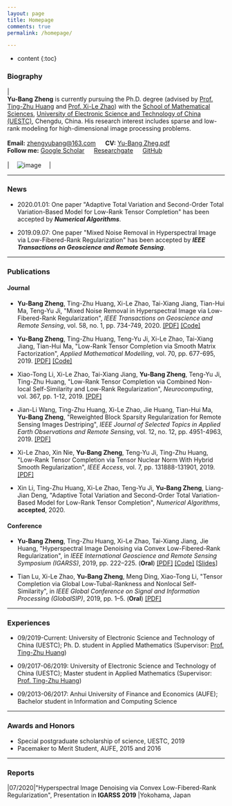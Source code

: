 ```yaml
---
layout: page
title: Homepage
comments: true
permalink: /homepage/

---
```


* content
{:toc}


 
### Biography
 
| <br>**Yu-Bang Zheng** is currently pursuing the Ph.D. degree (advised by [Prof. Ting-Zhu Huang](http://www.math.uestc.edu.cn/info/1081/2041.htm) and [Prof. Xi-Le Zhao](https://zhaoxile.github.io/)) with the [School of Mathematical Sciences](http://www.math.uestc.edu.cn/index.htm), [University of Electronic Science and Technology of China (UESTC)](https://www.uestc.edu.cn/), Chengdu, China. His research interest includes sparse and low-rank modeling for high-dimensional image processing problems. <br> <br> **Email:** <zhengyubang@163.com>  &emsp; **CV:** [Yu-Bang Zheg.pdf](https://yubangzheng.github.io/images/CV-ybzheng.pdf) <br> **Follow me:** [Google Scholar](https://scholar.google.com/citations?hl=en&user=qj6IPAMAAAAJ)  &emsp; [Researchgate](https://www.researchgate.net/profile/Yu_Bang_Zheng)  &emsp; [GitHub](https://github.com/YuBangZheng/) <br><br>| &emsp;![image](https://yubangzheng.github.io/images/yubangzheng.jpg)&emsp; |

---

### News

* 2020.01.01: One paper "Adaptive Total Variation and Second-Order Total Variation-Based Model for Low-Rank Tensor Completion" has been accepted by _**Numerical Algorithms**_.

* 2019.09.07: One paper "Mixed Noise Removal in Hyperspectral Image via Low-Fibered-Rank Regularization" has been accepted by _**IEEE Transactions on Geoscience and Remote Sensing**_.

---

### Publications

#### Journal

* **Yu-Bang Zheng**, Ting-Zhu Huang, Xi-Le Zhao, Tai-Xiang Jiang, Tian-Hui Ma, Teng-Yu Ji, "Mixed Noise Removal in Hyperspectral Image via Low-Fibered-Rank Regularization", _IEEE Transactions on Geoscience and Remote Sensing_, vol. 58, no. 1, pp. 734-749, 2020. [[PDF]](https://yubangzheng.github.io/papers/TGRS-low-fibered-rank.pdf) [[Code]](https://yubangzheng.github.io/Codes/code_TGRS_low-fibered-rank.zip)

* **Yu-Bang Zheng**, Ting-Zhu Huang, Teng-Yu Ji, Xi-Le Zhao, Tai-Xiang Jiang, Tian-Hui Ma, "Low-Rank Tensor Completion via Smooth Matrix Factorization", _Applied Mathematical Modelling_, vol. 70, pp. 677-695, 2019. [[PDF]](https://yubangzheng.github.io/papers/AMM_SMFLRTC_zheng.pdf) [[Code]](https://yubangzheng.github.io/Codes/code_SMF-LRTC.zip)

* Xiao-Tong Li, Xi-Le Zhao, Tai-Xiang Jiang, **Yu-Bang Zheng**, Teng-Yu Ji, Ting-Zhu Huang, "Low-Rank Tensor Completion via Combined Non-local Self-Similarity and Low-Rank Regularization", _Neurocomputing_, vol. 367, pp. 1-12, 2019. [[PDF]](https://yubangzheng.github.io/papers/Neurocomputing-NLSLR-xtl.pdf)

* Jian-Li Wang, Ting-Zhu Huang, Xi-Le Zhao, Jie Huang, Tian-Hui Ma, **Yu-Bang Zheng**, "Reweighted Block Sparsity Regularization for Remote Sensing Images Destriping", _IEEE Journal of Selected Topics in Applied Earth Observations and Remote Sensing_, vol. 12, no. 12, pp. 4951-4963, 2019. [[PDF]](https://yubangzheng.github.io/papers/JSTARS-jlwang.pdf)

* Xi-Le Zhao, Xin Nie, **Yu-Bang Zheng**, Teng-Yu Ji, Ting-Zhu Huang, "Low-Rank Tensor Completion via Tensor Nuclear Norm With Hybrid Smooth Regularization", _IEEE Access_, vol. 7, pp. 131888-131901, 2019. [[PDF]](https://yubangzheng.github.io/papers/ieee_access_xlz.pdf)

* Xin Li, Ting-Zhu Huang, Xi-Le Zhao, Teng-Yu Ji, **Yu-Bang Zheng**, Liang-Jian Deng, "Adaptive Total Variation and Second-Order Total Variation-Based Model for Low-Rank Tensor Completion", _Numerical Algorithms_, **accepted**, 2020. 

#### Conference

* **Yu-Bang Zheng**, Ting-Zhu Huang, Xi-Le Zhao, Tai-Xiang Jiang, Jie Huang, "Hyperspectral Image Denoising via Convex Low-Fibered-Rank Regularization", in _IEEE International Geoscience and Remote Sensing Symposium (IGARSS)_, 2019, pp. 222–225. (**Oral**) [[PDF]](https://yubangzheng.github.io/papers/IGARSS2019-low-fibered-rank.pdf) [[Code]](https://yubangzheng.github.io/Codes/code_TGRS_low-fibered-rank.zip) [[Slides](https://yubangzheng.github.io/papers/Oral_IGARSS2019_ybz.pdf)]

* Tian Lu, Xi-Le Zhao, **Yu-Bang Zheng**, Meng Ding, Xiao-Tong Li, "Tensor Completion via Global Low-Tubal-Rankness and Nonlocal Self-Similarity", in _IEEE Global Conference on Signal and Information Processing (GlobalSIP)_, 2019, pp. 1–5. (**Oral**) [[PDF]](https://yubangzheng.github.io/papers/Tianlu.pdf)
 
---

### Experiences 

* 09/2019-Current: University of Electronic Science and Technology of China (UESTC); Ph. D. student in Applied Mathematics (Supervisor: [Prof. Ting-Zhu Huang](http://www.math.uestc.edu.cn/info/1081/2041.htm))

* 09/2017-06/2019: University of Electronic Science and Technology of China (UESTC); Master student in Applied Mathematics (Supervisor: [Prof. Ting-Zhu Huang](http://www.math.uestc.edu.cn/info/1081/2041.htm))

* 09/2013-06/2017: Anhui University of Finance and Economics (AUFE); Bachelor student in Information and Computing Science

---

### Awards and Honors

*  Special postgraduate scholarship of science, UESTC, 2019
*  Pacemaker to Merit Student, AUFE, 2015 and 2016

---

### Reports

|07/2020|"Hyperspectral Image Denoising via Convex Low-Fibered-Rank Regularization", Presentation in **IGARSS 2019** |Yokohama, Japan
